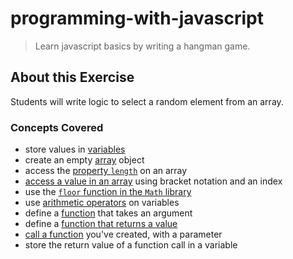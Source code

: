 # programming-with-javascript
> Learn javascript basics by writing a hangman game.

## About this Exercise
Students will write logic to select a random element from an array.

### Concepts Covered
- store values in [variables](https://developer.mozilla.org/en-US/docs/Web/JavaScript/Guide/Values,_variables,_and_literals#Declaring_variables)
- create an empty [array](https://developer.mozilla.org/en-US/docs/Web/JavaScript/Reference/Global_Objects/Array#Example.3A_Creating_an_array) object
- access the [property `length`](https://developer.mozilla.org/en-US/docs/Web/JavaScript/Reference/Global_Objects/Array/length) on an array
- [access a value in an array](https://developer.mozilla.org/en-US/docs/Web/JavaScript/Reference/Global_Objects/Array#Accessing_array_elements) using bracket notation and an index
- use the [`floor` function in the `Math` library](https://developer.mozilla.org/en-US/docs/Web/JavaScript/Reference/Global_Objects/Math/floor)
- use [arithmetic operators](https://developer.mozilla.org/en-US/docs/Web/JavaScript/Reference/Operators/Arithmetic_Operators) on variables
- define a [function](https://developer.mozilla.org/en-US/docs/Web/JavaScript/Guide/Functions#Defining_functions) that takes an argument
- define a [function that returns a value](https://developer.mozilla.org/en-US/docs/Web/JavaScript/Reference/Functions_and_function_scope#Example:_Returning_a_formatted_number)
- [call a function](https://developer.mozilla.org/en-US/docs/Web/JavaScript/Guide/Functions#Calling_functions) you've created, with a parameter
- store the return value of a function call in a variable

